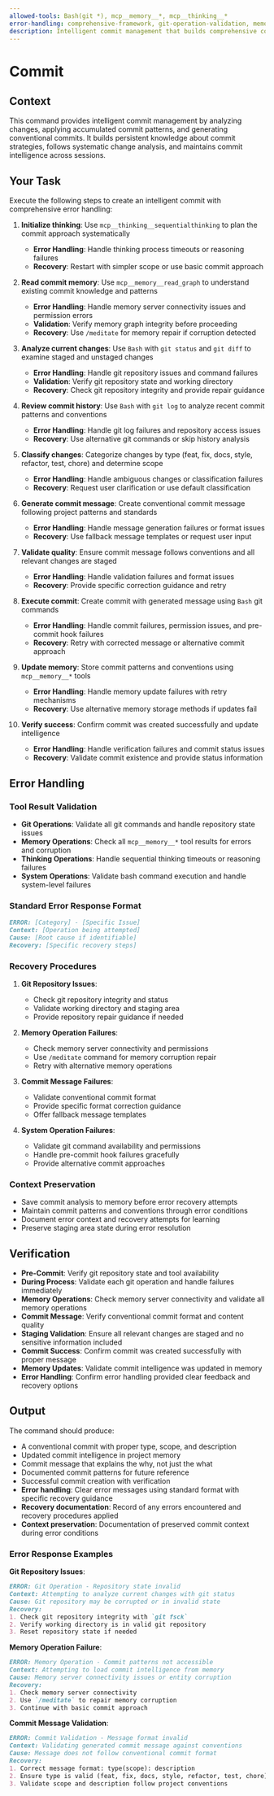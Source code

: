 ```yaml
---
allowed-tools: Bash(git *), mcp__memory__*, mcp__thinking__*
error-handling: comprehensive-framework, git-operation-validation, memory-error-handling, commit-format-validation, recovery-procedures
description: Intelligent commit management that builds comprehensive commit intelligence through systematic change analysis and pattern recognition.
---
```


# Commit

## Context

This command provides intelligent commit management by analyzing changes, applying accumulated commit patterns, and generating conventional commits. It builds persistent knowledge about commit strategies, follows systematic change analysis, and maintains commit intelligence across sessions.

## Your Task

Execute the following steps to create an intelligent commit with comprehensive error handling:

1. **Initialize thinking**: Use `mcp__thinking__sequentialthinking` to plan the commit approach systematically
   - **Error Handling**: Handle thinking process timeouts or reasoning failures
   - **Recovery**: Restart with simpler scope or use basic commit approach

2. **Read commit memory**: Use `mcp__memory__read_graph` to understand existing commit knowledge and patterns
   - **Error Handling**: Handle memory server connectivity issues and permission errors
   - **Validation**: Verify memory graph integrity before proceeding
   - **Recovery**: Use `/meditate` for memory repair if corruption detected

3. **Analyze current changes**: Use `Bash` with `git status` and `git diff` to examine staged and unstaged changes
   - **Error Handling**: Handle git repository issues and command failures
   - **Validation**: Verify git repository state and working directory
   - **Recovery**: Check git repository integrity and provide repair guidance

4. **Review commit history**: Use `Bash` with `git log` to analyze recent commit patterns and conventions
   - **Error Handling**: Handle git log failures and repository access issues
   - **Recovery**: Use alternative git commands or skip history analysis

5. **Classify changes**: Categorize changes by type (feat, fix, docs, style, refactor, test, chore) and determine scope
   - **Error Handling**: Handle ambiguous changes or classification failures
   - **Recovery**: Request user clarification or use default classification

6. **Generate commit message**: Create conventional commit message following project patterns and standards
   - **Error Handling**: Handle message generation failures or format issues
   - **Recovery**: Use fallback message templates or request user input

7. **Validate quality**: Ensure commit message follows conventions and all relevant changes are staged
   - **Error Handling**: Handle validation failures and format issues
   - **Recovery**: Provide specific correction guidance and retry

8. **Execute commit**: Create commit with generated message using `Bash` git commands
   - **Error Handling**: Handle commit failures, permission issues, and pre-commit hook failures
   - **Recovery**: Retry with corrected message or alternative commit approach

9. **Update memory**: Store commit patterns and conventions using `mcp__memory__*` tools
   - **Error Handling**: Handle memory update failures with retry mechanisms
   - **Recovery**: Use alternative memory storage methods if updates fail

10. **Verify success**: Confirm commit was created successfully and update intelligence
    - **Error Handling**: Handle verification failures and commit status issues
    - **Recovery**: Validate commit existence and provide status information

## Error Handling

### Tool Result Validation

- **Git Operations**: Validate all git commands and handle repository state issues
- **Memory Operations**: Check all `mcp__memory__*` tool results for errors and corruption
- **Thinking Operations**: Handle sequential thinking timeouts or reasoning failures
- **System Operations**: Validate bash command execution and handle system-level failures

### Standard Error Response Format

``` markdown
ERROR: [Category] - [Specific Issue]
Context: [Operation being attempted]
Cause: [Root cause if identifiable]
Recovery: [Specific recovery steps]
```

### Recovery Procedures

1. **Git Repository Issues**:
   - Check git repository integrity and status
   - Validate working directory and staging area
   - Provide repository repair guidance if needed

2. **Memory Operation Failures**:
   - Check memory server connectivity and permissions
   - Use `/meditate` command for memory corruption repair
   - Retry with alternative memory operations

3. **Commit Message Failures**:
   - Validate conventional commit format
   - Provide specific format correction guidance
   - Offer fallback message templates

4. **System Operation Failures**:
   - Validate git command availability and permissions
   - Handle pre-commit hook failures gracefully
   - Provide alternative commit approaches

### Context Preservation

- Save commit analysis to memory before error recovery attempts
- Maintain commit patterns and conventions through error conditions
- Document error context and recovery attempts for learning
- Preserve staging area state during error resolution

## Verification

- **Pre-Commit**: Verify git repository state and tool availability
- **During Process**: Validate each git operation and handle failures immediately
- **Memory Operations**: Check memory server connectivity and validate all memory operations
- **Commit Message**: Verify conventional commit format and content quality
- **Staging Validation**: Ensure all relevant changes are staged and no sensitive information included
- **Commit Success**: Confirm commit was created successfully with proper message
- **Memory Updates**: Validate commit intelligence was updated in memory
- **Error Handling**: Confirm error handling provided clear feedback and recovery options

## Output

The command should produce:

- A conventional commit with proper type, scope, and description
- Updated commit intelligence in project memory
- Commit message that explains the why, not just the what
- Documented commit patterns for future reference
- Successful commit creation with verification
- **Error handling**: Clear error messages using standard format with specific recovery guidance
- **Recovery documentation**: Record of any errors encountered and recovery procedures applied
- **Context preservation**: Documentation of preserved commit context during error conditions

### Error Response Examples

**Git Repository Issues**:

``` markdown
ERROR: Git Operation - Repository state invalid
Context: Attempting to analyze current changes with git status
Cause: Git repository may be corrupted or in invalid state
Recovery:
1. Check git repository integrity with `git fsck`
2. Verify working directory is in valid git repository
3. Reset repository state if needed
```

**Memory Operation Failure**:

``` markdown
ERROR: Memory Operation - Commit patterns not accessible
Context: Attempting to load commit intelligence from memory
Cause: Memory server connectivity issues or entity corruption
Recovery:
1. Check memory server connectivity
2. Use `/meditate` to repair memory corruption
3. Continue with basic commit approach
```

**Commit Message Validation**:

``` markdown
ERROR: Commit Validation - Message format invalid
Context: Validating generated commit message against conventions
Cause: Message does not follow conventional commit format
Recovery:
1. Correct message format: type(scope): description
2. Ensure type is valid (feat, fix, docs, style, refactor, test, chore)
3. Validate scope and description follow project conventions
```
